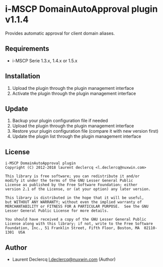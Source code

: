 # i-MSCP DomainAutoApproval plugin v1.1.4

Provides automatic approval for client domain aliases.

## Requirements

* i-MSCP Serie 1.3.x, 1.4.x or 1.5.x

## Installation

1. Upload the plugin through the plugin management interface
2. Activate the plugin through the plugin management interface

## Update

1. Backup your plugin configuration file if needed
2. Upload the plugin through the plugin management interface
3. Restore your plugin configuration file (compare it with new version first)
4. Update the plugin list through the plugin management interface

## License

    i-MSCP DomainAutoApproval plugin
    Copyright (C) 2012-2018 laurent declercq <l.declercq@nuxwin.com>
    
    This library is free software; you can redistribute it and/or
    modify it under the terms of the GNU Lesser General Public
    License as published by the Free Software Foundation; either
    version 2.1 of the License, or (at your option) any later version.
    
    This library is distributed in the hope that it will be useful,
    but WITHOUT ANY WARRANTY; without even the implied warranty of
    MERCHANTABILITY or FITNESS FOR A PARTICULAR PURPOSE.  See the GNU
    Lesser General Public License for more details.
    
    You should have received a copy of the GNU Lesser General Public
    License along with this library; if not, write to the Free Software
    Foundation, Inc., 51 Franklin Street, Fifth Floor, Boston, MA  02110-1301  USA

## Author

 * Laurent Declercq <l.declercq@nuxwin.com> (Author)

